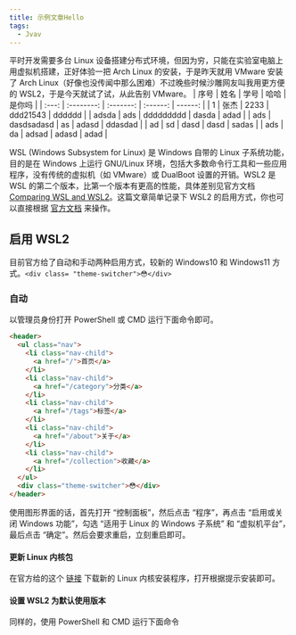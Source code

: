 ```yaml
---
title: 示例文章Hello
tags: 
  - Jvav
---
```

平时开发需要多台 Linux 设备搭建分布式环境，但因为穷，只能在实验室电脑上用虚拟机搭建，正好体验一把 Arch Linux 的安装，于是昨天就用 VMware 安装了 Arch Linux（好像也没传闻中那么困难）不过晚些时候沙雕网友叫我用更方便的 WSL2，于是今天就试了试，从此告别 VMware。
| 序号  |    姓名    |   学号    |   哈哈   |  是你吗 |
| :---: | :--------: | :-------: | :------: | ------: |
|   1   |    张杰    |   2233    | ddd21543 |  dddddd |
| adsda |    ads     | ddddddddd |  dasda   |    adad |
|  ads  | dasdsadasd |    as     |  adasd   | ddasdad |
|  ad   |     sd     |   dasd    |   dasd   |   sadas |
|  ads  |     da     |   adsad   |  adasd   |    adad |

WSL (Windows Subsystem for Linux) 是 Windows 自带的 Linux 子系统功能，目的是在 Windows 上运行 GNU/Linux 环境，包括大多数命令行工具和一些应用程序，没有传统的虚拟机（如 VMware）或 DualBoot 设置的开销。WSL2 是 WSL 的第二个版本，比第一个版本有更高的性能，具体差别见官方文档 [Comparing WSL and WSL2](https://docs.microsoft.com/en-us/windows/wsl/compare-versions)。这篇文章简单记录下 WSL2 的启用方式，你也可以直接根据 [官方文档](https://docs.microsoft.com/en-us/windows/wsl/about) 来操作。

## 启用 WSL2

目前官方给了自动和手动两种启用方式，较新的 Windows10 和 Windows11 方式。`<div class= "theme-switcher">😳</div>`

### 自动

以管理员身份打开 PowerShell 或 CMD 运行下面命令即可。

~~~html
<header>
  <ul class="nav">
    <li class="nav-child">
      <a href="/">首页</a>
    </li>
    <li class="nav-child">
      <a href="/category">分类</a>
    </li>
    <li class="nav-child">
      <a href="/tags">标签</a>
    </li>
    <li class="nav-child">
      <a href="/about">关于</a>
    </li>
    <li class="nav-child">
      <a href="/collection">收藏</a>
    </li>
  </ul>
  <div class="theme-switcher">😳</div>
</header>
~~~

使用图形界面的话，首先打开 “控制面板”，然后点击 “程序”，再点击 “启用或关闭 Windows 功能”，勾选 “适用于 Linux 的 Windows 子系统” 和 “虚拟机平台”，最后点击 “确定”。然后会要求重启，立刻重启即可。

#### 更新 Linux 内核包

在官方给的这个 [链接](https://wslstorestorage.blob.core.windows.net/wslblob/wsl_update_x64.msi) 下载新的 Linux 内核安装程序，打开根据提示安装即可。

#### 设置 WSL2 为默认使用版本

同样的，使用 PowerShell 和 CMD 运行下面命令
